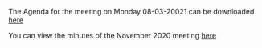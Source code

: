 <!--
.. title: Parish Council Meeting Monday 8th March 2021 (Agenda and Minutes).
.. slug: 2021-03-07-meeting
.. date: 2021-03-07 02:49:30 UTC
.. tags: parishcouncil
.. category:
.. link:
.. description:
.. type: text
-->

The Agenda for the meeting on Monday 08-03-20021 can be downloaded [here](https://drive.google.com/file/d/1Ski7tEMTYrFFMtcGEOvwAvAeLqDz-EjL/view?usp=sharing)

You can view the minutes of the November 2020 meeting [here](https://drive.google.com/file/d/1NZpQrHN1n1scVSMEhkcofse8FH2AfY6o/view?usp=sharing)
